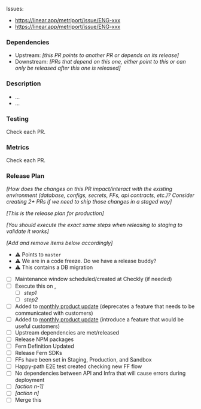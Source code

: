 Issues:

- https://linear.app/metriport/issue/ENG-xxx
- https://linear.app/metriport/issue/ENG-xxx

### Dependencies

- Upstream: _[this PR points to another PR or depends on its release]_
- Downstream: _[PRs that depend on this one, either point to this or can only be released after this one is released]_

### Description

- ...
- ...

### Testing

Check each PR.

### Metrics

Check each PR.

### Release Plan

_[How does the changes on this PR impact/interact with the existing environment (database, configs, secrets, FFs, api contracts, etc.)?
Consider creating 2+ PRs if we need to ship those changes in a staged way]_

_[This is the release plan for production]_

_[You should execute the exact same steps when releasing to staging to validate it works]_

_[Add and remove items below accordingly]_

- :warning: Points to `master`
- :warning: We are in a code freeze. Do we have a release buddy?
- :warning: This contains a DB migration
- [ ] Maintenance window scheduled/created at Checkly (if needed)
- [ ] Execute this on <env1>, <env2>
  - [ ] _step1_
  - [ ] _step2_
- [ ] Added to [monthly product update](https://www.notion.so/metriport/Customer-Updates-21b4e9d3ad5f4fd68db587a11db28cff?pvs=4) (deprecates a feature that needs to be communicated with customers)
- [ ] Added to [monthly product update](https://www.notion.so/metriport/Customer-Updates-21b4e9d3ad5f4fd68db587a11db28cff?pvs=4) (introduce a feature that would be useful customers)
- [ ] Upstream dependencies are met/released
- [ ] Release NPM packages
- [ ] Fern Definition Updated
- [ ] Release Fern SDKs
- [ ] FFs have been set in Staging, Production, and Sandbox
- [ ] Happy-path E2E test created checking new FF flow
- [ ] No dependencies between API and Infra that will cause errors during deployment
- [ ] _[action n-1]_
- [ ] _[action n]_
- [ ] Merge this
